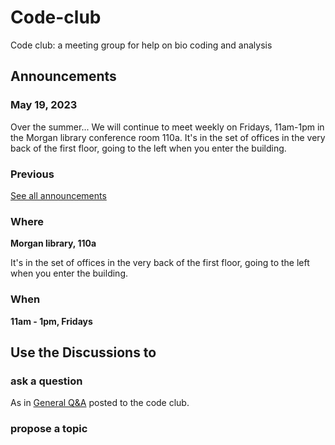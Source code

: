 # Code-club
Code club: a meeting group for help on bio coding and analysis

## Announcements

### May 19, 2023

Over the summer... 
We will continue to meet weekly on Fridays, 11am-1pm in the Morgan library conference room 110a. It's in the set of offices in the very back of the first floor, going to the left when you enter the building. 

### Previous 

[See all announcements](https://github.com/Colorado-State-University-CMB/Code-club/discussions/categories/announcements?discussions_q=is%3Aopen+category%3AAnnouncements+sort%3Adate_created) 

### Where

**Morgan library, 110a**

It's in the set of offices in the very back of the first floor, going to the left when you enter the building. 

### When

**11am - 1pm, Fridays**

## Use the Discussions to

### ask a question

As in [General Q&A](https://github.com/Colorado-State-University-CMB/Code-club/discussions/categories/q-a) posted to the code club.

### propose a topic


